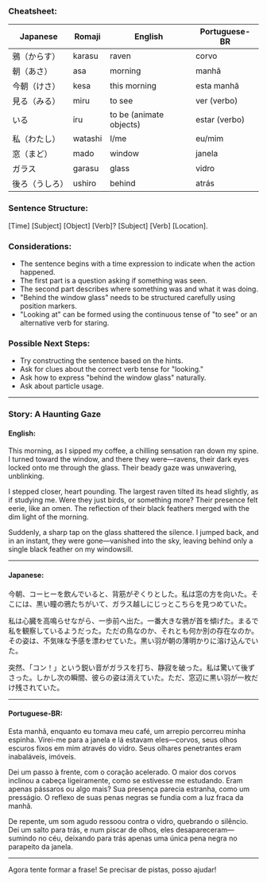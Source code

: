 ### Cheatsheet:  

| Japanese | Romaji | English | Portuguese-BR |  
|----------|--------|---------|--------------|  
| 鴉（からす） | karasu | raven | corvo |  
| 朝（あさ） | asa | morning | manhã |  
| 今朝（けさ） | kesa | this morning | esta manhã |  
| 見る（みる） | miru | to see | ver (verbo) |  
| いる | iru | to be (animate objects) | estar (verbo) |  
| 私（わたし） | watashi | I/me | eu/mim |  
| 窓（まど） | mado | window | janela |  
| ガラス | garasu | glass | vidro |  
| 後ろ（うしろ） | ushiro | behind | atrás |  

### Sentence Structure:  
[Time] [Subject] [Object] [Verb]? [Subject] [Verb] [Location].  

### Considerations:  
- The sentence begins with a time expression to indicate when the action happened.  
- The first part is a question asking if something was seen.  
- The second part describes where something was and what it was doing.  
- "Behind the window glass" needs to be structured carefully using position markers.  
- "Looking at" can be formed using the continuous tense of "to see" or an alternative verb for staring.  

### Possible Next Steps:  
- Try constructing the sentence based on the hints.  
- Ask for clues about the correct verb tense for "looking."  
- Ask how to express "behind the window glass" naturally.  
- Ask about particle usage.  

---

### **Story: A Haunting Gaze**  

#### **English:**  
This morning, as I sipped my coffee, a chilling sensation ran down my spine. I turned toward the window, and there they were—ravens, their dark eyes locked onto me through the glass. Their beady gaze was unwavering, unblinking.  

I stepped closer, heart pounding. The largest raven tilted its head slightly, as if studying me. Were they just birds, or something more? Their presence felt eerie, like an omen. The reflection of their black feathers merged with the dim light of the morning.  

Suddenly, a sharp tap on the glass shattered the silence. I jumped back, and in an instant, they were gone—vanished into the sky, leaving behind only a single black feather on my windowsill.  

---  

#### **Japanese:**  
今朝、コーヒーを飲んでいると、背筋がぞくりとした。私は窓の方を向いた。そこには、黒い瞳の鴉たちがいて、ガラス越しにじっとこちらを見つめていた。  

私は心臓を高鳴らせながら、一歩前へ出た。一番大きな鴉が首を傾げた。まるで私を観察しているようだった。ただの鳥なのか、それとも何か別の存在なのか。その姿は、不気味な予感を漂わせていた。黒い羽が朝の薄明かりに溶け込んでいた。  

突然、「コン！」という鋭い音がガラスを打ち、静寂を破った。私は驚いて後ずさった。しかし次の瞬間、彼らの姿は消えていた。ただ、窓辺に黒い羽が一枚だけ残されていた。  

---  

#### **Portuguese-BR:**  
Esta manhã, enquanto eu tomava meu café, um arrepio percorreu minha espinha. Virei-me para a janela e lá estavam eles—corvos, seus olhos escuros fixos em mim através do vidro. Seus olhares penetrantes eram inabaláveis, imóveis.  

Dei um passo à frente, com o coração acelerado. O maior dos corvos inclinou a cabeça ligeiramente, como se estivesse me estudando. Eram apenas pássaros ou algo mais? Sua presença parecia estranha, como um presságio. O reflexo de suas penas negras se fundia com a luz fraca da manhã.  

De repente, um som agudo ressoou contra o vidro, quebrando o silêncio. Dei um salto para trás, e num piscar de olhos, eles desapareceram—sumindo no céu, deixando para trás apenas uma única pena negra no parapeito da janela.  

---

Agora tente formar a frase! Se precisar de pistas, posso ajudar!